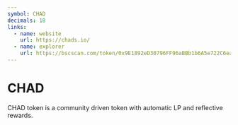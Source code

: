 ```yaml
---
symbol: CHAD
decimals: 18
links:
  - name: website
    url: https://chads.io/
  - name: explorer
    url: https://bscscan.com/token/0x9E1892eD30796FF96aBBb1b6A5e722C6ea9C46eB
---
```


# CHAD

CHAD token is a community driven token with automatic LP and reflective rewards.
